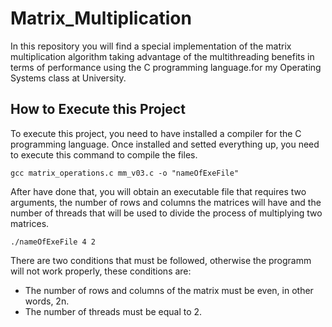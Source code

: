 # Matrix_Multiplication
In this repository you will find a special implementation of the matrix multiplication algorithm taking advantage of the multithreading benefits in terms of performance using the C programming language.for my Operating Systems class at University.

## How to Execute this Project
To execute this project, you need to have installed a compiler for the C programming language. Once installed and setted everything up, you need to execute this command to compile the files.

`gcc matrix_operations.c mm_v03.c -o "nameOfExeFile"`

After have done that, you will obtain an executable file that requires two arguments, the number of rows and columns the matrices will have and the number of threads that will be used to divide the process of multiplying two matrices.  

`./nameOfExeFile 4 2`

There are two conditions that must be followed, otherwise the programm will not work properly, these conditions are:
- The number of rows and columns of the matrix must be even, in other words, 2n.
- The number of threads must be equal to 2.
